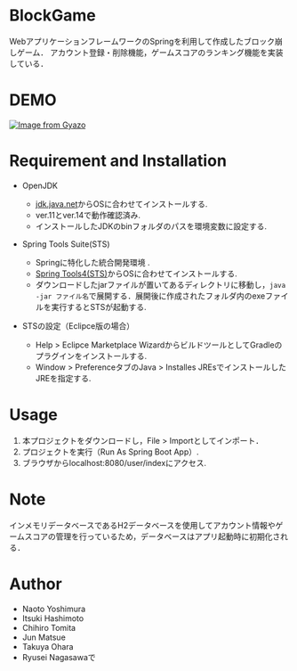 # BlockGame
WebアプリケーションフレームワークのSpringを利用して作成したブロック崩しゲーム．
アカウント登録・削除機能，ゲームスコアのランキング機能を実装している．
 
# DEMO
[![Image from Gyazo](https://i.gyazo.com/9486dc58906820e8343e768fd1546d87.gif)](https://gyazo.com/9486dc58906820e8343e768fd1546d87)
 
# Requirement and Installation
- OpenJDK
  - [jdk.java.net](https://openjdk.java.net)からOSに合わせてインストールする.
  - ver.11とver.14で動作確認済み.
  - インストールしたJDKのbinフォルダのパスを環境変数に設定する.
- Spring Tools Suite(STS)
  - Springに特化した統合開発環境 .
  - [Spring Tools4(STS)](https://spring.io/tools)からOSに合わせてインストールする.
  - ダウンロードしたjarファイルが置いてあるディレクトリに移動し，`java -jar ファイル名`で展開する．展開後に作成されたフォルダ内のexeファイルを実行するとSTSが起動する.
  
- STSの設定（Eclipce版の場合）
  - Help > Eclipce Marketplace WizardからビルドツールとしてGradleのプラグインをインストールする.
  - Window > PreferenceタブのJava > Installes JREsでインストールしたJREを指定する.

# Usage
1. 本プロジェクトをダウンロードし，File > Importとしてインポート．
2. プロジェクトを実行（Run As Spring Boot App）.
3. ブラウザからlocalhost:8080/user/indexにアクセス.
 
# Note
インメモリデータベースであるH2データベースを使用してアカウント情報やゲームスコアの管理を行っているため，データベースはアプリ起動時に初期化される．
 
# Author
* Naoto Yoshimura
* Itsuki Hashimoto
* Chihiro Tomita
* Jun Matsue
* Takuya Ohara
* Ryusei Nagasawaで
